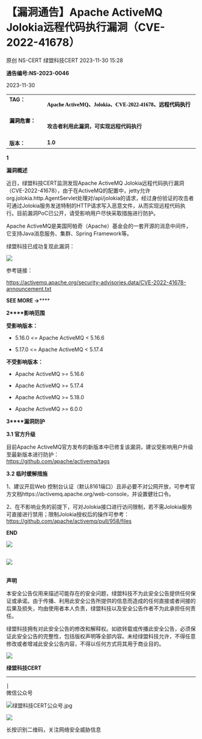 #  【漏洞通告】Apache ActiveMQ Jolokia远程代码执行漏洞（CVE-2022-41678）   
原创 NS-CERT  绿盟科技CERT   2023-11-30 15:28  
  
**通告编号:NS-2023-0046**  
  
2023-11-30  
  
<table><tbody><tr><td style="margin: 5px 10px;border-color: rgb(216, 216, 216);word-break: break-all;" valign="top" width="94.33333333333333"><strong><span style="font-size: 14px;">TA</span></strong><strong><span style="font-size: 14px;">G：</span></strong></td><td style="margin: 5px 10px;border-color: rgb(216, 216, 216);word-break: break-all;" valign="top" width="429.3333333333333"><p style="vertical-align: inherit;line-height: 1.75em;font-size: 14px;color: rgb(0, 0, 0);font-family: 微软雅黑;"><strong style="caret-color: red;line-height: 1.57em;font-family: 微软雅黑, &#34;Microsoft YaHei&#34;;">Apache ActiveMQ、Jolokia、CVE-2022-41678、远程代码执行</strong></p></td></tr><tr><td style="margin: 5px 10px;border-color: rgb(216, 216, 216);word-break: break-all;" valign="top" width="53"><span style="color: rgb(0, 0, 0);"><strong><span style="font-size: 14px;">漏洞危害：</span></strong></span><span style="color: rgb(255, 0, 0);"><strong><span style="font-size: 14px;"></span></strong></span></td><td style="margin: 5px 10px;border-color: rgb(216, 216, 216);word-break: break-all;" valign="top" width="449.3333333333333"><p><strong style="caret-color: red;font-size: 14px;line-height: 1.57em;font-family: 微软雅黑, &#34;Microsoft YaHei&#34;;">攻击者利用此漏洞，可实现远程代码执行</strong></p></td></tr><tr><td style="margin: 5px 10px;border-color: rgb(216, 216, 216);word-break: break-all;" valign="top" width="53"><strong><span style="font-size: 14px;">版本：</span></strong></td><td style="margin: 5px 10px;border-color: rgb(216, 216, 216);word-break: break-all;" valign="top" width="449.3333333333333"><strong><span style="font-size: 14px;">1.0<br/></span></strong></td></tr></tbody></table>  
  
**1**  
  
  
**漏洞概述**  
  
  
近日，绿盟科技CERT监测发现Apache ActiveMQ Jolokia远程代码执行漏洞（CVE-2022-41678），由于在ActiveMQ的配置中，jetty允许org.jolokia.http.AgentServlet处理对/api/jolokia的请求，经过身份验证的攻击者可通过Jolokia服务发送特制的HTTP请求写入恶意文件，从而实现远程代码执行。目前漏洞PoC已公开，请受影响用户尽快采取措施进行防护。  
  
Apache ActiveMQ是美国阿帕奇（Apache）基金会的一套开源的消息中间件，它支持Java消息服务、集群、Spring Framework等。  
  
绿盟科技已成功复现此漏洞：  
  
![](https://mmbiz.qpic.cn/mmbiz_png/VvfsuOanecoMfCjL6DWIGCvdJAia1cuq1lgDWzAABYQzOInAF7tHOgEyqHawUuFZiawS1M8xTnWmM2oLKb86F88g/640?wx_fmt=png&from=appmsg "")  
  
  
参考链接：  
  
https://activemq.apache.org/security-advisories.data/CVE-2022-41678-announcement.txt  
  
  
**SEE MORE →******  
  
**2****影响范围**  
  
**受影响版本：**  
  
- 5.16.0 <= Apache ActiveMQ < 5.16.6  
  
- 5.17.0 <= Apache ActiveMQ < 5.17.4  
  
  
  
  
**不受影响版本：**  
  
- Apache ActiveMQ >= 5.16.6  
  
- Apache ActiveMQ >= 5.17.4  
  
- Apache ActiveMQ >= 5.18.0  
  
- Apache ActiveMQ >= 6.0.0  
  
  
  
  
**3****漏洞防护**  
  
**3.1 官方升级**  
  
目前Apache ActiveMQ官方发布的新版本中已修复该漏洞，建议受影响用户升级至最新版本进行防护：  
https://github.com/apache/activemq/tags  
  
  
**3.2 临时缓解措施**  
  
1、建议开启Web 控制台认证（默认8161端口）且非必要不对公网开放，可参考官方文档https://activemq.apache.org/web-console，并设置健壮口令。  
  
2、在不影响业务的前提下，可对Jolokia接口进行访问限制，若不需Jolokia服务可直接进行禁用；限制Jolokia授权后的操作可参考：https://github.com/apache/activemq/pull/958/files  
  
  
**END**  
  
![](https://mmbiz.qpic.cn/mmbiz_png/qR4ORTNELImFwJM2rh6GKbnrurdFA28jJ8chUPyC1U6aW3jhenqEiaXkmeGVmfOnvAJy8j3My901JQ7emHaicYzA/640?wx_fmt=png "")  
           
  
![](https://mmbiz.qpic.cn/mmbiz_jpg/qR4ORTNELImFwJM2rh6GKbnrurdFA28jib7icfic0lJJHh3eLRpIXiaia08KqOSEibBsz64vlOH9aqicu3lmjccEeAFWQ/640?wx_fmt=jpeg "")  
          
  
**声明**  
  
本安全公告仅用来描述可能存在的安全问题，绿盟科技不为此安全公告提供任何保证或承诺。由于传播、利用此安全公告所提供的信息而造成的任何直接或者间接的后果及损失，均由使用者本人负责，绿盟科技以及安全公告作者不为此承担任何责任。              
  
绿盟科技拥有对此安全公告的修改和解释权。如欲转载或传播此安全公告，必须保证此安全公告的完整性，包括版权声明等全部内容。未经绿盟科技允许，不得任意修改或者增减此安全公告内容，不得以任何方式将其用于商业目的。              
  
![](https://mmbiz.qpic.cn/mmbiz_jpg/qR4ORTNELImFwJM2rh6GKbnrurdFA28jib7icfic0lJJHh3eLRpIXiaia08KqOSEibBsz64vlOH9aqicu3lmjccEeAFWQ/640?wx_fmt=jpeg "")  
  
  
**绿盟科技CERT**  
****  
∣  
微信公众号  
  
![](https://mmbiz.qpic.cn/mmbiz_jpg/VvfsuOanecoMfCjL6DWIGCvdJAia1cuq1QrP5psoR48foRG7d1oyffJ4eR466qiaibw3KicxbuS6DR3gR3Me9FX3Yg/640?wx_fmt=jpeg&from=appmsg "绿盟科技CERT公众号.jpg")  
  
![](https://mmbiz.qpic.cn/mmbiz/Hu8hctxHqSW0nSJn8p8OHVEQwHicSwTibFJMBE650AxdzfISoeY8woe2QsgCINIBrccBOOUft2HuU0GsNQWibSG7g/640?wx_fmt=png "")  
  
长按识别二维码，关注网络安全威胁信息  
  
  
  
